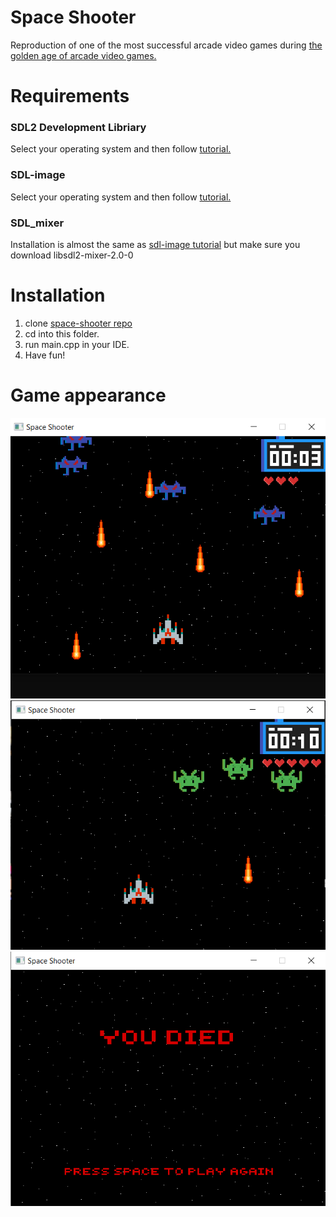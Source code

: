 # Space Shooter
Reproduction of one of the most successful arcade video games during [the golden age of arcade video games.](https://en.wikipedia.org/wiki/Golden_age_of_arcade_video_games)

# Requirements

### SDL2 Development Libriary
Select your operating system and then follow [tutorial.](https://lazyfoo.net/tutorials/SDL/01_hello_SDL/index.php)

### SDL-image
Select your operating system and then follow [tutorial.](https://lazyfoo.net/tutorials/SDL/06_extension_libraries_and_loading_other_image_formats/index.php)

### SDL_mixer
Installation is almost the same as [sdl-image tutorial](https://lazyfoo.net/tutorials/SDL/06_extension_libraries_and_loading_other_image_formats/index.php) but make sure you download libsdl2-mixer-2.0-0

# Installation
1. clone [space-shooter repo](https://github.com/FranciszekPin/space-shooter)
2. cd into this folder.
3. run main.cpp in your IDE.
4. Have fun!


# Game appearance
![game1](https://github.com/FranciszekPin/space-shooter/blob/main/assets/gl1.png)
![game2](https://github.com/FranciszekPin/space-shooter/blob/main/assets/gl2.png)
![game3](https://github.com/FranciszekPin/space-shooter/blob/main/assets/gl3.png)
